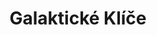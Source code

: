 ---
title: 'Galaktické Klíče'
thumbnail: '/assets/galactic_keys.webp'
url: '/shop/category/keys'
order: 2
---